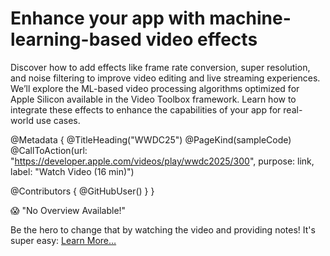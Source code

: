 # Enhance your app with machine-learning-based video effects

Discover how to add effects like frame rate conversion, super resolution, and noise filtering to improve video editing and live streaming experiences. We’ll explore the ML-based video processing algorithms optimized for Apple Silicon available in the Video Toolbox framework. Learn how to integrate these effects to enhance the capabilities of your app for real-world use cases.

@Metadata {
   @TitleHeading("WWDC25")
   @PageKind(sampleCode)
   @CallToAction(url: "https://developer.apple.com/videos/play/wwdc2025/300", purpose: link, label: "Watch Video (16 min)")

   @Contributors {
      @GitHubUser(<replace this with your GitHub handle>)
   }
}

😱 "No Overview Available!"

Be the hero to change that by watching the video and providing notes! It's super easy:
 [Learn More…](https://wwdcnotes.com/documentation/wwdcnotes/contributing)
